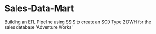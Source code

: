 # Sales-Data-Mart
Building an ETL Pipeline using SSIS to create an SCD Type 2 DWH for the sales database 'Adventure Works' 
